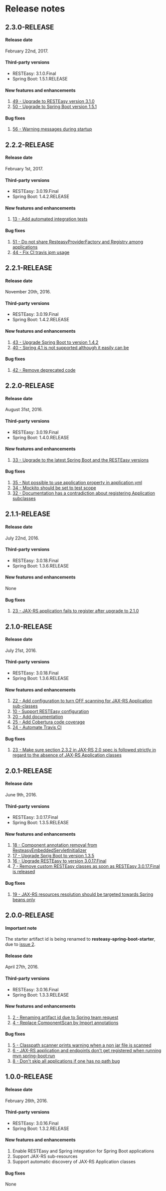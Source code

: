 # Release notes

## 2.3.0-RELEASE

#### Release date
February 22nd, 2017.

#### Third-party versions
- RESTEasy: 3.1.0.Final
- Spring Boot: 1.5.1.RELEASE

#### New features and enhancements
1. [49 - Upgrade to RESTEasy version 3.1.0](https://github.com/paypal/resteasy-spring-boot/issues/49)
1. [50 - Upgrade to Spring Boot version 1.5.1](https://github.com/paypal/resteasy-spring-boot/issues/50)

#### Bug fixes
1. [56 - Warning messages during startup](https://github.com/paypal/resteasy-spring-boot/issues/56)

## 2.2.2-RELEASE

#### Release date
February 1st, 2017.

#### Third-party versions
- RESTEasy: 3.0.19.Final
- Spring Boot: 1.4.2.RELEASE

#### New features and enhancements
1. [13 - Add automated integration tests](https://github.com/paypal/resteasy-spring-boot/issues/13)

#### Bug fixes
1. [51 - Do not share ResteasyProviderFactory and Registry among applications](https://github.com/paypal/resteasy-spring-boot/issues/51)
1. [44 - Fix CI travis jpm usage](https://github.com/paypal/resteasy-spring-boot/issues/44)

## 2.2.1-RELEASE

#### Release date
November 20th, 2016.

#### Third-party versions
- RESTEasy: 3.0.19.Final
- Spring Boot: 1.4.2.RELEASE

#### New features and enhancements
1. [43 - Upgrade Spring Boot to version 1.4.2](https://github.com/paypal/resteasy-spring-boot/issues/43)
1. [40 - Spring 4.1 is not supported although it easily can be](https://github.com/paypal/resteasy-spring-boot/issues/40)

#### Bug fixes
1. [42 - Remove deprecated code](https://github.com/paypal/resteasy-spring-boot/issues/42)

## 2.2.0-RELEASE

#### Release date
August 31st, 2016.

#### Third-party versions
- RESTEasy: 3.0.19.Final
- Spring Boot: 1.4.0.RELEASE

#### New features and enhancements
1. [33 - Upgrade to the latest Spring Boot and the RESTEasy versions](https://github.com/paypal/resteasy-spring-boot/issues/33)

#### Bug fixes
1. [35 - Not possible to use application property in application.yml](https://github.com/paypal/resteasy-spring-boot/issues/35)
1. [34 - Mockito should be set to test scope](https://github.com/paypal/resteasy-spring-boot/issues/34)
1. [32 - Documentation has a contradiction about registering Application subclasses](https://github.com/paypal/resteasy-spring-boot/issues/32)

## 2.1.1-RELEASE

#### Release date
July 22nd, 2016.

#### Third-party versions
- RESTEasy: 3.0.18.Final
- Spring Boot: 1.3.6.RELEASE

#### New features and enhancements
None

#### Bug fixes

1. [23 - JAX-RS application fails to register after upgrade to 2.1.0](https://github.com/paypal/resteasy-spring-boot/issues/30)

## 2.1.0-RELEASE

#### Release date
July 21st, 2016.

#### Third-party versions
- RESTEasy: 3.0.18.Final
- Spring Boot: 1.3.6.RELEASE

#### New features and enhancements

1. [22 -  Add configuration to turn OFF scanning for JAX-RS Application sub-classes](https://github.com/paypal/resteasy-spring-boot/issues/22)
1. [10 -  Support RESTEasy configuration](https://github.com/paypal/resteasy-spring-boot/issues/10)
1. [20 -  Add documentation](https://github.com/paypal/resteasy-spring-boot/issues/20)
1. [25 -  Add Cobertura code coverage](https://github.com/paypal/resteasy-spring-boot/issues/25)
1. [24 -  Automate Travis CI](https://github.com/paypal/resteasy-spring-boot/issues/24)

#### Bug fixes

1. [23 -  Make sure section 2.3.2 in JAX-RS 2.0 spec is followed strictly in regard to the absence of JAX-RS Application classes](https://github.com/paypal/resteasy-spring-boot/issues/23)

## 2.0.1-RELEASE

#### Release date
June 9th, 2016.

#### Third-party versions
- RESTEasy: 3.0.17.Final
- Spring Boot: 1.3.5.RELEASE

#### New features and enhancements

1. [18 - Component annotation removal from ResteasyEmbeddedServletInitializer](https://github.com/paypal/resteasy-spring-boot/issues/18)
1. [17 - Upgrade Sprig Boot to version 1.3.5](https://github.com/paypal/resteasy-spring-boot/issues/17)
1. [16 - Upgrade RESTEasy to version 3.0.17.Final](https://github.com/paypal/resteasy-spring-boot/issues/16)
1. [7 - Remove custom RESTEasy classes as soon as RESTEasy 3.0.17.Final is released](https://github.com/paypal/resteasy-spring-boot/issues/7)

#### Bug fixes

1. [19 - JAX-RS resources resolution should be targeted towards Spring beans only](https://github.com/paypal/resteasy-spring-boot/issues/19)

## 2.0.0-RELEASE

#### Important note
The starter artifact id is being renamed to **resteasy-spring-boot-starter**, due to [issue 2](https://github.com/paypal/resteasy-spring-boot/issues/2).

#### Release date
April 27th, 2016.

#### Third-party versions
- RESTEasy: 3.0.16.Final
- Spring Boot: 1.3.3.RELEASE

#### New features and enhancements

1. [2 - Renaming artifact id due to Spring team request](https://github.com/paypal/resteasy-spring-boot/issues/2)
1. [4 - Replace ComponentScan by Import annotations](https://github.com/paypal/resteasy-spring-boot/issues/4) 

#### Bug fixes

1. [5 - Classpath scanner prints warning when a non jar file is scanned](https://github.com/paypal/resteasy-spring-boot/issues/5)
1. [6 - JAX-RS application and endpoints don't get registered when running mvn spring-boot:run](https://github.com/paypal/resteasy-spring-boot/issues/6)
1. [8 - Don't skip all applications if one has no path bug ](https://github.com/paypal/resteasy-spring-boot/issues/8)

## 1.0.0-RELEASE

#### Release date
February 26th, 2016.

#### Third-party versions
- RESTEasy: 3.0.16.Final
- Spring Boot: 1.3.2.RELEASE

#### New features and enhancements

1. Enable RESTEasy and Spring integration for Spring Boot applications
1. Support JAX-RS sub-resources
1. Support automatic discovery of JAX-RS Application classes

#### Bug fixes
None